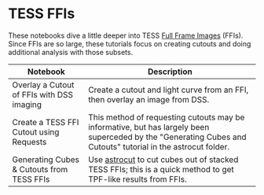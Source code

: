 # TESS FFIs

These notebooks dive a little deeper into TESS [Full Frame Images](https://heasarc.gsfc.nasa.gov/docs/tess/data-products.html#full-frame-images) (FFIs). Since FFIs are so large, these tutorials focus on creating cutouts and doing additional analysis with those subsets.

| Notebook                                  | Description                                                                                                                                                  |
|-------------------------------------------|--------------------------------------------------------------------------------------------------------------------------------------------------------------|
| Overlay a Cutout of FFIs with DSS imaging | Create a cutout and light curve from an FFI, then overlay an image from DSS.                                                                                 |
| Create a TESS FFI Cutout using Requests   | This method of requesting cutouts may be informative, but has largely been superceded by the "Generating Cubes and Cutouts" tutorial in the astrocut folder. |
| Generating Cubes & Cutouts from TESS FFIs | Use [astrocut](https://astrocut.readthedocs.io/en/latest/) to cut cubes out of stacked TESS FFIs; this is a quick method to get TPF-like results from FFIs.  |